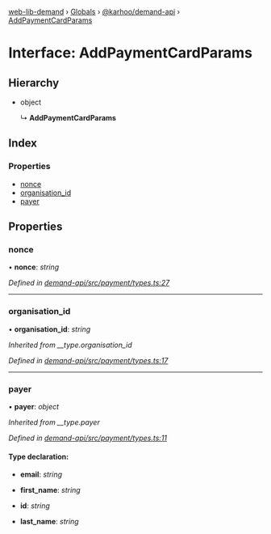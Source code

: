 [web-lib-demand](../README.md) › [Globals](../globals.md) › [@karhoo/demand-api](../modules/_karhoo_demand_api.md) › [AddPaymentCardParams](_karhoo_demand_api.addpaymentcardparams.md)

# Interface: AddPaymentCardParams

## Hierarchy

* object

  ↳ **AddPaymentCardParams**

## Index

### Properties

* [nonce](_karhoo_demand_api.addpaymentcardparams.md#nonce)
* [organisation_id](_karhoo_demand_api.addpaymentcardparams.md#organisation_id)
* [payer](_karhoo_demand_api.addpaymentcardparams.md#payer)

## Properties

###  nonce

• **nonce**: *string*

*Defined in [demand-api/src/payment/types.ts:27](https://github.com/karhoo/web-lib-demand/blob/5e6cd0c/packages/demand-api/src/payment/types.ts#L27)*

___

###  organisation_id

• **organisation_id**: *string*

*Inherited from __type.organisation_id*

*Defined in [demand-api/src/payment/types.ts:17](https://github.com/karhoo/web-lib-demand/blob/5e6cd0c/packages/demand-api/src/payment/types.ts#L17)*

___

###  payer

• **payer**: *object*

*Inherited from __type.payer*

*Defined in [demand-api/src/payment/types.ts:11](https://github.com/karhoo/web-lib-demand/blob/5e6cd0c/packages/demand-api/src/payment/types.ts#L11)*

#### Type declaration:

* **email**: *string*

* **first_name**: *string*

* **id**: *string*

* **last_name**: *string*
